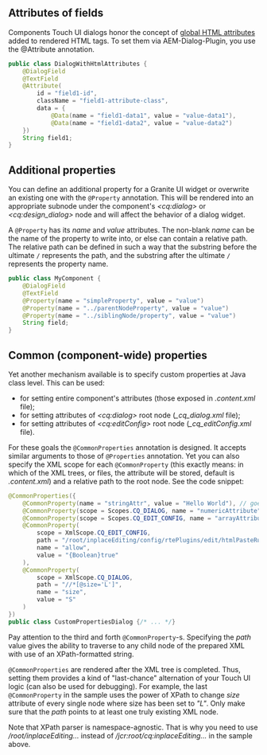 <!--
layout: content
title: Additional properties of components, dialogs and fields
navTitle: Additional Properties
seoTitle: Additional Properties - Exadel Authoring Kit
order: 4
-->

## Attributes of fields
Components Touch UI dialogs honor the concept of [global HTML attributes](https://developer.adobe.com/experience-manager/reference-materials/6-5/granite-ui/api/jcr_root/libs/granite/ui/docs/server/commonattrs.html) added to rendered HTML tags. To set them via AEM-Dialog-Plugin, you use the @Attribute annotation.
```java
public class DialogWithHtmlAttributes {
    @DialogField
    @TextField
    @Attribute(
        id = "field1-id",
        className = "field1-attribute-class",
        data = {
            @Data(name = "field1-data1", value = "value-data1"),
            @Data(name = "field1-data2", value = "value-data2")
    })
    String field1;
}
```

## Additional properties

You can define an additional property for a Granite UI widget or overwrite an existing one with the `@Property` annotation. This will be rendered into an appropriate subnode under the component's *\<cq:dialog>* or *\<cq:design_dialog>* node and will affect the behavior of a dialog widget.

A `@Property` has its *name* and *value* attributes. The non-blank *name* can be the name of the property to write into, or else can contain a relative path. The relative path can be defined in such a way that the substring before the ultimate `/` represents the path, and the substring after the ultimate `/` represents the property name.

```java
public class MyComponent {
    @DialogField
    @TextField
    @Property(name = "simpleProperty", value = "value")
    @Property(name = "../parentNodeProperty", value = "value")
    @Property(name = "../siblingNode/property", value = "value")
    String field;
}
```

## Common (component-wide) properties

Yet another mechanism available is to specify custom properties at Java class level. This can be used:

- for setting entire component's attributes (those exposed in *.content.xml* file);
- for setting attributes of *\<cq:dialog>* root node (*_cq_dialog.xml* file);
- for setting attributes of *\<cq:editConfig>* root node (*_cq_editConfig.xml* file).

For these goals the `@CommonProperties` annotation is designed. It accepts similar arguments to those of `@Properties` annotation. Yet you can also specify the XML scope for each `@CommonProperty` (this exactly means: in which of the XML trees, or files, the attribute will be stored, default is *.content.xml*) and a relative path to the root node. See the code snippet:

```java
@CommonProperties({
    @CommonProperty(name = "stringAttr", value = "Hello World"), // goes to .content.xml by default
    @CommonProperty(scope = Scopes.CQ_DIALOG, name = "numericAttribute", value = "{Long}-1000"),
    @CommonProperty(scope = Scopes.CQ_EDIT_CONFIG, name = "arrayAttribute", value = "[any,many,minny,moe]"),
    @CommonProperty(
        scope = XmlScope.CQ_EDIT_CONFIG,
        path = "/root/inplaceEditing/config/rtePlugins/edit/htmlPasteRules/table",
        name = "allow",
        value = "{Boolean}true"
    ),
    @CommonProperty(
        scope = XmlScope.CQ_DIALOG,
        path = "//*[@size='L']",
        name = "size",
        value = "S"
    )
})
public class CustomPropertiesDialog {/* ... */}
```

Pay attention to the third and forth `@CommonProperty`-s. Specifying the *path* value gives the ability to traverse to any child node of the prepared XML with use of an XPath-formatted string.

`@CommonProperties` are rendered after the XML tree is completed. Thus, setting them provides a kind of "last-chance" alternation of your Touch UI logic (can also be used for debugging). For example, the last `@CommonProperty` in the sample uses the power of XPath to change *size* attribute of every single node where size has been set to *"L"*. Only make sure that the *path* points to at least one truly existing XML node.

Note that XPath parser is namespace-agnostic. That is why you need to use */root/inplaceEditing...* instead of */jcr:root/cq:inplaceEditing...* in the sample above.
